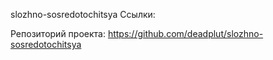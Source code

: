 slozhno-sosredotochitsya
Ссылки:

Репозиторий проекта: https://github.com/deadplut/slozhno-sosredotochitsya